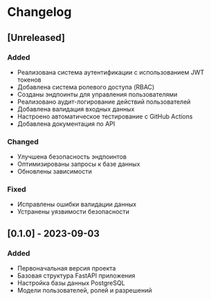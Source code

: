 # Changelog

## [Unreleased]

### Added
- Реализована система аутентификации с использованием JWT токенов
- Добавлена система ролевого доступа (RBAC)
- Созданы эндпоинты для управления пользователями
- Реализовано аудит-логирование действий пользователей
- Добавлена валидация входных данных
- Настроено автоматическое тестирование с GitHub Actions
- Добавлена документация по API

### Changed
- Улучшена безопасность эндпоинтов
- Оптимизированы запросы к базе данных
- Обновлены зависимости

### Fixed
- Исправлены ошибки валидации данных
- Устранены уязвимости безопасности

## [0.1.0] - 2023-09-03
### Added
- Первоначальная версия проекта
- Базовая структура FastAPI приложения
- Настройка базы данных PostgreSQL
- Модели пользователей, ролей и разрешений
